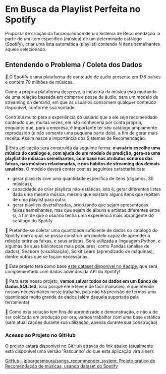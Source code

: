# Em Busca da Playlist Perfeita no Spotify

Proposta de criação da funcionalidade de um Sistema de Recomendação: a partir de um item específico (música) de um determinado catálogo (Spotify), criar uma lista automática (playlist) contendo N itens semelhantes àquele selecionado.

## Entendendo o Problema / Coleta dos Dados

📌 O Spotify é uma plataforma de conteúdo de áudio presente em 178 países e contém 70 milhões de músicas. 

Como a própria plataforma descreve, a indústria da música está mudando de uma relação baseada em compra e posse de áudio, para um modelo de streaming on demand, em que os usuários consomem qualquer conteúdo disponível, conforme sua vontade.

Contribui muito para a experiência do usuário que a ele seja recomendado conteúdo que, muitas vezes, ele não conheceria por conta própria, enquanto que, para a empresa, é importante ter seu catálogo amplamente reproduzido (e não somente uma pequena parte dele), a fim de gerar mais receita. Assim nasce a importância dos Sistemas de Recomendação.

📌 Esta aplicação será construída da seguinte forma: **o usuário escolhe uma música do catálogo e, com ajuda de um modelo de predição, gera-se uma playlist de músicas semelhantes, com base nos atributos sonoros das faixas, nas músicas relacionadas, e nos hábitos de streaming dos demais usuários**. O modelo deverá contar com as seguintes características:

- gerar playlists com uma quantidade específica de itens (digamos, 30 músicas);
- capacidade de criar playlists não-estáticas, isto é, gerar diferentes listas dada uma mesma música, mesmo que existam alguns itens que repitam de uma playlist para outra
- gerar playlists diversificadas, priorizando que sejam apresentadas faixas semelhantes, mas que sejam de álbuns e artistas diferentes entre si, a fim de que o usuário tenha uma experiência mais abrangente do catálogo do Spotify

📌 Pretende-se coletar uma quantidade suficiente de dados do catálogo do Spotify com a qual se possa construir um modelo capaz de aprender a relação entre as faixas, e seus artistas. Será utilizada a linguagem Python, e algumas de suas bibliotecas mais populares, como Pandas (análise de dados), Seaborn (visualização), Scikit Learn (aprendizado de máquinas), dentre outras que se façam necessárias.

📌 Este projeto terá como base [este dataset disponível no Kaggle](https://www.kaggle.com/datasets/rodolfofigueroa/spotify-12m-songs), que será complementado com dados advindos da API do Spotify!

📌 Para este nosso projeto, **vamos salvar todos os dados em um Banco de Dados SQLite3**, isso porque ele é leve e de fácil manuseio, e que atende nossas necessidades neste trabalho, pois não há previsão de termos uma quantidade muito grande de dados (além daquela suportada pela ferramenta)

📌 Como esta solução tem fins de aprendizado e demonstração, e não a de ser colocada em produção por ora, vamos trabalhar com uma base estática (sem atualizações durante sua utilização, apenas durante sua construção)

### Acesso ao Projeto no GitHub

O projeto estará disponível no GitHub através do link abaixo (atualmente está disponível uma versão 'Rascunho' do que esta aplicação virá a ser): 

[GitHub - jpborgesmoura/songs_recommender_system: Projeto prático de Recomendação de músicas, usando dataset do Spotify](https://github.com/jpborgesmoura/songs_recommender_system)
